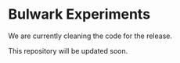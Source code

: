 # Bulwark Experiments

We are currently cleaning the code for the release.

This repository will be updated soon.

